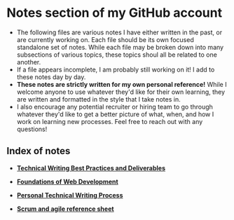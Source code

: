 # Notes section of my GitHub account
* The following files are various notes I have either written in the past, or are currently working on. Each file should be its own focused standalone set of notes. While each file may be broken down into many subsections of various topics, these topics shoul all be related to one another.
* If a file appears incomplete, I am probably still working on it! I add to these notes day by day.
* **These notes are strictly written for my own personal reference!** While I welcome anyone to use whatever they'd like for their own learning, they are written and formatted in the style that I take notes in.
* I also encourage any potential recruiter or hiring team to go through whatever they'd like to get a better picture of what, when, and how I work on learning new processes. Feel free to reach out with any questions!

## Index of notes
* **[Technical Writing Best Practices and Deliverables](https://github.com/saloset/Notes/blob/234e81c9684fde1b19a5b00e20b6bb5db2bb7177/TW%20Notes:%20Best%20Practices%20and%20Deliverables.md)**

* **[Foundations of Web Development](https://github.com/saloset/Notes/blob/b82b67db93d0868870be6989337d933b96073609/Intro%20to%20Web%20Dev.md)**

* **[Personal Technical Writing Process](https://github.com/saloset/Notes/blob/cc0feed3df4bcbe988c591131491a526124f61d6/Personal%20tech%20writing%20process.md)**

* **[Scrum and agile reference sheet](https://github.com/saloset/Notes/blob/1e218341e09f8ee1a6fa5fbda959fa2b14eb8252/Scrum%20and%20Agile.md)**
